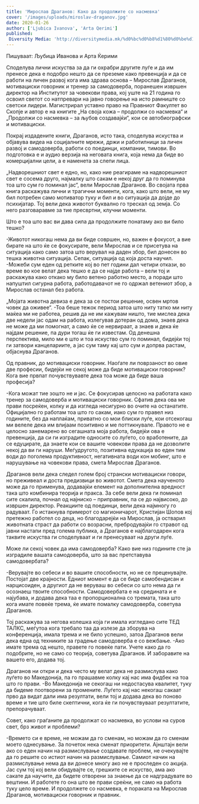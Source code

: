 ```yaml
---
title: 'Мирослав Драганов: Како да продолжите со насмевка'
cover: '/images/uploads/miroslav-draganov.jpg'
date: 2020-01-26
author: ['Ljubica Ivanova', 'Arta Qerimi']
published:
 Diversity Media: 'http://diversitymedia.mk/%d0%bc%d0%b8%d1%80%d0%be%d1%81%d0%bb%d0%b0%d0%b2-%d0%b4%d1%80%d0%b0%d0%b3%d0%b0%d0%bd%d0%be%d0%b2-%d0%ba%d0%b0%d0%ba%d0%be-%d0%b4%d0%b0-%d0%bf%d1%80%d0%be%d0%b4%d0%be%d0%bb%d0%b6%d0%b8%d1%82%d0%b5/'
---
```


Пишуваат: Љубица Иванова и Арта Ќерими

Споделува лични искуства за да ги охрабри другите луѓе и да им пренесе дека е подобро нешто да се преземе како превенција и да се работи на личен развој кога има здрава основа – Мирослав Драганов, мотивациски говорник и тренер за самодоверба, поранешен извршен директор на Институтот за човекови права, кој уште на 21 година го освоил светот со натпревари на јавно говорење на исто рамниште со светски лидери. Магистрирал уставно право на Правниот Факултет во Скопје и автор е на книгите „На своја кожа – продолжи со насмевка“ и „Продолжи со насмевка – за љубов создавајќи“, кои се автобиографски и мотивациски.

Покрај издадените книги, Драганов, исто така, споделува искуства и објавува видеа на социјалните мрежи, држи и работилници за личен развој и самодоверба, работи со поединци, компании, тимови. Во подготовка е и аудио верзија на неговата книга, која нема да биде во комерцијални цели, а е наменета за слепи лица.

„Надворешниот свет е едно, но, како ние реагираме на надворешниот свет е сосема друго, најмалку што сакам е некој друг да го поминува тоа што сум го поминал јас“, вели Мирослав Драганов.
Во својата прва книга раскажува лични и трагични моменти, кога, како што вели, не му бил потребен само мотиватор туку и бил и во ситуација да дојде до психијатар. Тој вели дека животот буквално го трескал од земја.
Со него разговаравме за тие пресвртни, клучни моменти.

Што е тоа што вас ви дава сила да продолжите понатаму ако ви било тешко?

-Животот никогаш нема да ви биде совршен, но, важен е фокусот, а вие бирате на што ќе се фокусирате, вели Мирослав и се присетува на ситуација како само затоа што верувал на даден збор, бил донесен во тешка животна ситуација. Сепак, ситуација од која доста научил.
-Можеби сум еден од ретките кој во пет години дал четири откази, во време во кое велат дека тешко е да се најде работа – вели тој и раскажува како откако му било ветено работно место, а поради што напуштил сигурна работа, работодавачот не го одржал ветениот збор, а Мирослав останал без работа.

„Мојата животна девиза е дека за се постои решение, освен мртов човек да оживее“.
-Тоа беше тежок период затоа што ниту татко ми ниту маќеа ми не работеа, решив да не им кажувам ништо, тие мислеа дека две недели јас одам на работа, излегував дотеран од дома, знаев дека не може да ми помогнат, а само ќе се нервираат, а знаев и дека ќе најдам решение, па дури тогаш ќе ги известам. Од денешна перспектива, мило ми е што и тоа искуство сум го поминал, бидејќи тој ги затвори канцелариите, а јас сум таму кај што сум и допрва растам, објаснува Драганов.

Од правник, до мотивациски говорник. Наоѓате ли поврзаност во овие две професии, бидејќи не секој може да биде мотивациски говорник? Кога вие првпат почувствувавте дека тоа може да биде ваша професија?

-Кога можат тие зошто не и јас. Се фокусирав целосно на работата како тренер за самодоверба и мотивациски говорник. Сфатив дека ова ме прави посреќен, колку и да изгледа несигурно во очите на останатите. Официјално го работам тоа што го сакам, иако сум го правел низ годините, без да наплаќам, приватно со мои блиски луѓе, кои отсекогаш ми велеле дека им влијаам позитивно и ме поттикнувале. Правото не е целосно занемарено во сегашната моја работа, бидејќи ова е превенција, да си ги изградите односите со луѓето, со вработените, да се едуцирате, да знаете кои се вашите човекови права да не дозволите некој да ви ги наруши. Меѓудругото, позитивна едукација во еден тим води до поголема продуктивност, негативната води кон мобинг, што е нарушување на човекови права, смета Мирослав Драганов.

Драганов вели дека следел голем број странски мотивациски говори, но преживеал и доста предизвици во животот. Смета дека наученото може да го применува, додавајќи елемент на дополнителна вредност така што комбинира теорија и пракса. За себе вели дека ги поминал сите скалила, почнал од најниско – приправник, па се до највисоко, до извршен директор.
Реакциите од поединци, вели дека најмногу го радуваат. Го истакнува примерот со магионичарот, Кристијан Шопов кој претежно работел со деца, но благодарејќи на Мирослав, ја остварил животната страст да работи со возрасни, пребродувајќи го стравот од јавни настапи пред голема публика, а Драганов е најблагодарен кога таквите искуства ги споделуваат и ги пренесуваат на други луѓе.

Може ли секој човек да има самодоверба? Како вие низ годините сте ја изградиле вашата самодоверба, што за вас претставува самодовербата?

-Верувајте во себеси и во вашите способности, но не се преценувајте.
Постојат две крајности. Едниот момент е да се биде самобендисан и нарцисоиден, а другиот да не веруваш во себеси со што нема да ги осознаеш твоите способности. Самодовербата е на средината и е најубава, и додава дека таа е пропорционална со тремата, така што кога имате повеќе трема, ќе имате помалку самодоверба, советува Драганов.

Тој раскажува за негова колешка која ги имала изгледано сите ТЕД ТАЛКС, меѓутоа кога требало таа да излезе да зборува на конференција, имала трема и не било успешно, затоа Драганов вели дека една од техниките за градење самодоверба е со вежбање.
-Ако имате трема од нешто, правете го повеќе пати. Учете како да го подобрите, но не само со теорија, советува Драганов. И заборавите на вашето его, додава тој.

Драганов ни откри и дека често му велат дека не размислува како луѓето во Македонија, па го прашавме колку кај нас има фидбек на тоа што го прави.
-Во Македонија не секогаш ни недостасува квалитет, туку да бидеме поотворени за промените. Луѓето кај нас некогаш сакаат прво да видат дали има резултати, вели тој и додава дека во поново време и тие што биле скептични, кога ќе ги почувствуваат резултатите, препорачуваат.

Совет, како граѓаните да продолжат со насмевка, во услови на суров свет, брз живот и проблеми?

-Времето си е време, не можам да го сменам, но можам да го сменам моето однесување. За почеток нека сменат приоритети. Ајнштајн вели ако со еден начин на размислување создавате проблем, не очекувајте да го решите со истиот начин на размислување. Самиот начин на размислување нема да ви донесе многу ако не е проследен со акција. Јас сум тој кој вели обидувајте се, грешките се искуство, ама ако сакате да научите, да бидете отворени за знаење да се надградувате во вештини. И работете го она што ве прави среќни, не само на работа туку цело време. И продолжете со насмевка, е пораката на Мирослав Драганов, мотивациски говорник и правник.